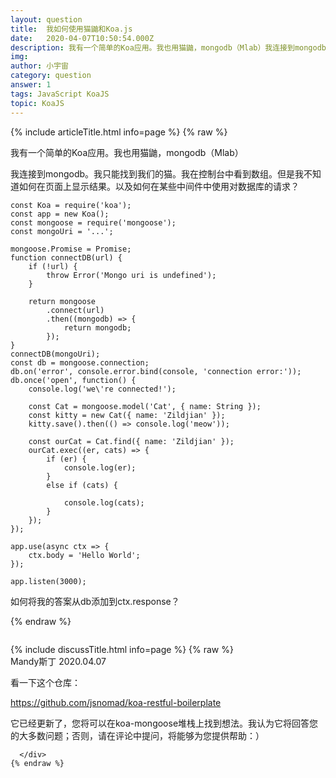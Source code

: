 ```yaml
---
layout: question
title:  我如何使用猫鼬和Koa.js
date:   2020-04-07T10:50:54.000Z
description: 我有一个简单的Koa应用。我也用猫鼬，mongodb（Mlab）我连接到mongodb。我只能找到我们的猫。我在控制台中看到数组。但是我不知道如何在页...
img: 
author: 小宇宙
category: question
answer: 1
tags: JavaScript KoaJS
topic: KoaJS
---
```

<div class="article-root">
  <div class="article">
    {% include articleTitle.html info=page %}
    {% raw %}
    <div class="article-content"><p><font style="vertical-align: inherit;"><font style="vertical-align: inherit;">我有一个简单的Koa应用。</font><font style="vertical-align: inherit;">我也用猫鼬，mongodb（Mlab）</font></font></p>

<p><font style="vertical-align: inherit;"><font style="vertical-align: inherit;">我连接到mongodb。</font><font style="vertical-align: inherit;">我只能找到我们的猫。</font><font style="vertical-align: inherit;">我在控制台中看到数组。</font><font style="vertical-align: inherit;">但是我不知道如何在页面上显示结果。</font><font style="vertical-align: inherit;">以及如何在某些中间件中使用对数据库的请求？</font></font></p>

<pre><code>const Koa = require('koa');<font></font>
const app = new Koa();<font></font>
const mongoose = require('mongoose');<font></font>
const mongoUri = '...';<font></font>
<font></font>
mongoose.Promise = Promise;<font></font>
function connectDB(url) {<font></font>
    if (!url) {<font></font>
        throw Error('Mongo uri is undefined');<font></font>
    }<font></font>
<font></font>
    return mongoose<font></font>
        .connect(url)<font></font>
        .then((mongodb) =&gt; {<font></font>
            return mongodb;<font></font>
        });<font></font>
}<font></font>
connectDB(mongoUri);<font></font>
const db = mongoose.connection;<font></font>
db.on('error', console.error.bind(console, 'connection error:'));<font></font>
db.once('open', function() {<font></font>
    console.log('we\'re connected!');<font></font>
<font></font>
    const Cat = mongoose.model('Cat', { name: String });<font></font>
    const kitty = new Cat({ name: 'Zildjian' });<font></font>
    kitty.save().then(() =&gt; console.log('meow'));<font></font>
<font></font>
    const ourCat = Cat.find({ name: 'Zildjian' });<font></font>
    ourCat.exec((er, cats) =&gt; {<font></font>
        if (er) {<font></font>
            console.log(er);<font></font>
        }<font></font>
        else if (cats) {<font></font>
<font></font>
            console.log(cats);<font></font>
        }<font></font>
    });<font></font>
});<font></font>
<font></font>
app.use(async ctx =&gt; {<font></font>
    ctx.body = 'Hello World';<font></font>
});<font></font>
<font></font>
app.listen(3000);<font></font>
</code></pre>

<p><font style="vertical-align: inherit;"><font style="vertical-align: inherit;">如何将我的答案从db添加到ctx.response？</font></font></p></div>
    {% endraw %}
  </div>
  <p style="height: 0;width:0;overflow: hidden;"> 第4144篇《我如何使用猫鼬和Koa.js》来自Winter(https://github.com/aiyld/aiyld.github.io)的站点</p>
  <div class="discuss-wrapper">
    {% include discussTitle.html info=page %}
    {% raw %}
    <div class="discuss-item">
        <div class="discuss-parent">
          <div class="discuss-meta">
            <span class="discuss-user">Mandy斯丁</span>
            <span class="discuss-time">2020.04.07</span>
          </div>
          <div class="discuss-comment"><p><font style="vertical-align: inherit;"><font style="vertical-align: inherit;">看一下这个仓库：</font></font></p>

<p><a href="https://github.com/jsnomad/koa-restful-boilerplate" rel="nofollow noreferrer"><font style="vertical-align: inherit;"><font style="vertical-align: inherit;">https://github.com/jsnomad/koa-restful-boilerplate</font></font></a></p>

<p><font style="vertical-align: inherit;"><font style="vertical-align: inherit;">它已经更新了，您将可以在koa-mongoose堆栈上找到想法。我认为它将回答您的大多数问题；</font><font style="vertical-align: inherit;">否则，请在评论中提问，将能够为您提供帮助：）</font></font></p></div>
        </div>
        
      </div>
    {% endraw %}
  </div>
<div>
